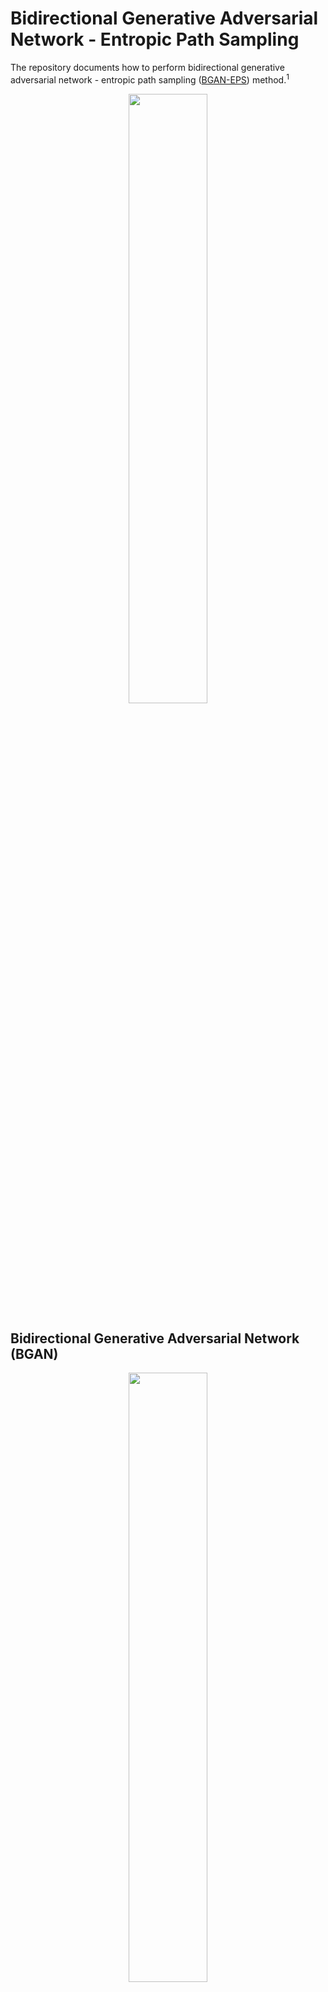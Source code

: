 # Bidirectional Generative Adversarial Network - Entropic Path Sampling

The repository documents how to perform bidirectional generative adversarial network - entropic path sampling ([BGAN-EPS](https://pubs.acs.org/doi/10.1021/acs.jpcb.3c01202)) method.<sup>1</sup>
<p align="center">
<img src="https://user-images.githubusercontent.com/25111091/205413472-bf70e899-32f7-4a0c-8dc5-a576c129a36c.jpg" width=50%>
</p>

## Bidirectional Generative Adversarial Network (BGAN)
<p align="center">
<img src="https://user-images.githubusercontent.com/25111091/205412357-c7548b3e-6161-42f6-9c06-3f204374ae7f.jpg" width=50%)
</p>
        
The **bidirectional generative adversarial network (BGAN) model** is designed to enhance the estimation of probability density function of molecular configurations. The BGAN model consists of two pairs of generative adversarial networks (GANs): one is used to generate pseudo-molecular coordinates and the other to generate pseudo-latent variables.

## Module Requirements
        python 3.9.18
        numpy 1.26.0
        pytorch 2.1.0
        networkx 3.1
        scikit-learn 1.3.0
        mdtraj 1.9.9

        Entropy Profile Graphing Module (Not Required)
        scienceplots 2.1.1

## Install
BGAN-EPS can be downloaded by

        git clone https://github.com/rshin1209/bgan_eps.git

The software has been tested on Linux (Centos 7) and Python 3.9 environment. CUDA is recommended for accelerating the training process.

## How to perform BGAN-EPS
<p align="center">
<img src="https://github.com/rshin1209/bgan_eps/assets/25111091/c1b2280b-3ce6-4437-8699-7db437239b6b" width=100%>
</p>

### Example Reaction: Diene/Triene Cycloaddition (provided in "dataset" folder)
<p align="center">
<img src="https://github.com/rshin1209/bgan_eps/assets/25111091/e78b318a-37d5-40ee-a6d3-b747457b03f3", width=50%>
</p>
The diene/triene cycloaddition is an ambimodal pericyclic reaction involving butadiene with hexatriene. It yields two products with asynchronous bond formations: 4+2-adduct (bond 1 and bond 2) and $${\color{red}6+4-adduct}$$ (bond 1 and bond 3)
<p align="center">
<img src="https://github.com/rshin1209/bgan_eps/assets/25111091/45e297e2-09dc-403d-908d-0f97f43d66bb", width=50%>
</p>

### Step 1: Quasiclassical Trajectory Simulation
        Functional/Basis Set: B3LYP-D3/6-31G(d)
        Integration Time Step: 1 fs
        Temperature: 298.15 K

Files to prepare:
1. Post-transition-state (post-TS) trajectories and place a single combined file (all post-TS trajectories) in xyz format (e.g., ./dataset/dta_r2p_1.xyz).
2. Optimized TS structure file in pdb format (e.g., ./dataset/dta_r2p_TS.pdb).
Filename format must be \[name of reaction\]_r2p_#.XXX

### Step 2: BGAN-assisted Configuration Sampling
#### Step 2.1: Coordinate Conversion

        python xyz2bat.py --nb1 1 --nb2 10 --ts dta_r2p_TS --atom1 11 --atom2 13 --reaction dta_r2p_1
        python xyz2bat.py --nb1 1 --nb2 10 --ts dta_r2p_TS --atom1 2 --atom2 5 --reaction dta_r2p_2
        [nb1] -- first atom number in bond 1
        [nb2] -- second atom number in bond 1
        [atom1] -- first atom number in reaction coordinate (e.g., bond 2 or bond 3)
        [atom2] -- second atom number in reaction coordinate (e.g., bond 2 or bond 3)
        [reaction] -- Name of the reaction file without format tag
        [ts] -- Name of the optimized transition state structure file without format tag

#### Step 2.2: BGAN Training and entropic path sampling (EPS)

        python main.py --reaction dta_r2p_1 --bondmax 2.790 --bondmin 1.602 --ensemble 9
        python main.py --reaction dta_r2p_2 --bondmax 3.009 --bondmin 1.689 --ensemble 10
        [reaction] -- Name of the reaction file without format tag
        [ensemble] -- Number of structural ensembles for entropic path sampling
        [bondmax] -- Maximum bond length (i.e., bond length in the optimized TS structure)
        [bondmin] -- Minimum bond length (i.e., bond formation criterion)
        [temperature] -- Temperature in configurational entropy calculation
        [eps_type] -- Type of entropic path sampling: Average or Maximal Entropy Approach (Average recommended)

        [epochs] -- Number of epochs for BGAN training (50 recommended)
        [lr] -- Learning rate of Adam Optimizer in BGAN training (1e-4 recommended)
        [beta1] -- Momentum1 for Adam Optimizer (0.5 recommended) 
        [beta2] -- Momentum2 for Adam Optimizer (0.999 recommended)
        [loop] -- Number of BGAN-EPS rounds (5-20 recommended based on available computation resource)

### Step 3: Entropy Profiling

## Contact
Please open an issue in Github or contact wook.shin@vanderbilt.edu if you have any problem in BGAN-EPS.

## Citation
1. Shin, W.; Ran, X.; Yang, Z. J. Accelerated Entropic Path Sampling with a Bidirectional Generative Adversarial Network. The Journal of Physical Chemistry B 2023, 127 (19), 4254-4260. DOI: 10.1021/acs.jpcb.3c01202.

## License
This project is licensed under the MIT License - see the LICENSE file for details.
